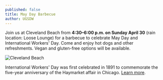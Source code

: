 ```yaml
---
published: false
title: May Day Barbecue
author: UGSDW
---
```

Join us at Cleveland Beach from **4:30–6:00 p.m. on Sunday April 30** (rain location: Loose Lounge) for a barbecue to celebrate May Day and International Workers' Day. Come and enjoy hot dogs and other refreshments. Vegan and gluten-free options will be available.

![Cleveland Beach]({{site.baseurl}}/assets/news/bbq.jpg)


International Workers' Day was first celebrated in 1891 to commemorate the five-year anniversary of the Haymarket affair in Chicago.  [Learn more](http://www.iww.org/history/library/misc/origins_of_mayday).